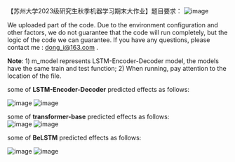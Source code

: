 【苏州大学2023级研究生秋季机器学习期末大作业】题目要求：
![image](https://github.com/MaoDong9/sequence-feature-predicton-ML-and-DL/assets/103551781/ffd1d472-5480-481c-81e2-e63101816d5e)  



We uploaded part of the code. 
Due to the environment configuration and other factors, we do not guarantee that the code will run completely, but the logic of the code we can guarantee. If you have any questions, please contact me : dong_i@163.com .

**Note**: 1) m_model represents LSTM-Encoder-Decoder model, the models have the same train and test function; 2) When running, pay attention to the location of the file.

some of **LSTM-Encoder-Decoder** predicted effects as follows:  

![image](https://github.com/MaoDong9/sequence-feature-predicton-ML-and-DL/assets/103551781/60dffb21-c637-4266-bce9-4e4bcf09d1b7)
![image](https://github.com/MaoDong9/sequence-feature-predicton-ML-and-DL/assets/103551781/02360741-e423-4f74-9862-1176305b6ae1)  


some of **transformer-base** predicted effects as follows:  
![image](https://github.com/MaoDong9/sequence-feature-predicton-ML-and-DL/assets/103551781/f79e60e2-221b-45ac-8b5d-d58b2c9840b8)
![image](https://github.com/MaoDong9/sequence-feature-predicton-ML-and-DL/assets/103551781/50070089-8f00-4045-b943-78de0efa8d80)  





some of **BeLSTM** predicted effects as follows:  

![image](https://github.com/MaoDong9/sequence-feature-predicton-ML-and-DL/assets/103551781/425971a4-50f0-470d-bc36-4ae82d60fdd5)
![image](https://github.com/MaoDong9/sequence-feature-predicton-ML-and-DL/assets/103551781/0d87d0c0-79be-42b3-95ee-d5786525fed2)




